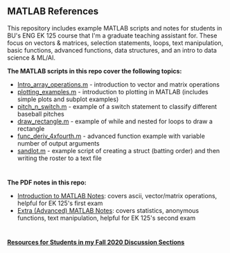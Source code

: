 ## MATLAB References

This repository includes example MATLAB scripts and notes for students in BU's ENG EK 125 course that I'm a graduate teaching assistant for. These focus on vectors & matrices, selection statements, loops, text manipulation, basic functions, advanced functions, data structures, and an intro to data science & ML/AI.

**The MATLAB scripts in this repo cover the following topics:**

- [Intro_array_operations.m](https://raw.githubusercontent.com/leahgaeta/MATLAB-References/master/Intro_array_operations.m) - introduction to vector and matrix operations
- [plotting_examples.m](https://raw.githubusercontent.com/leahgaeta/MATLAB-References/master/plotting_examples.m) - introduction to plotting in MATLAB (includes simple plots and subplot examples)
- [pitch_n_switch.m](https://raw.githubusercontent.com/leahgaeta/MATLAB-References/master/pitch_n_switch.m) - example of a switch statement to classify different baseball pitches
- [draw_rectangle.m](https://raw.githubusercontent.com/leahgaeta/MATLAB-References/master/draw_rectangle.m) - example of while and nested for loops to draw a rectangle
- [func_deriv_4xfourth.m](https://raw.githubusercontent.com/leahgaeta/MATLAB-References/master/func_deriv_4xfourth.m) - advanced function example with variable number of output arguments
- [sandlot.m](https://raw.githubusercontent.com/leahgaeta/MATLAB-References/master/sandlot.m) - example script of creating a struct (batting order) and then writing the roster to a text file

#
**The PDF notes in this repo:**

- [Introduction to MATLAB Notes](https://github.com/leahgaeta/MATLAB-References/raw/master/Introduction%20to%20MATLAB%20Notes.pdf): covers ascii, vector/matrix operations, helpful for EK 125's first exam
- [Extra (Advanced) MATLAB Notes](https://github.com/leahgaeta/MATLAB-References/raw/master/Extra%20(Advanced)%20MATLAB%20Notes.pdf): covers statistics, anonymous functions, text manipulation, helpful for EK 125's second exam

#
[**Resources for Students in my Fall 2020 Discussion Sections**](https://github.com/leahgaeta/MATLAB-References/blob/master/Fall20Material/README.md)

